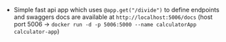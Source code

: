 - Simple fast api app which uses ```@app.get("/divide")``` to define endpoints and swaggers docs are available at ```http://localhost:5006/docs``` (host port 5006 -> ```docker run -d -p 5006:5000 --name calculatorApp calculator-app```)
